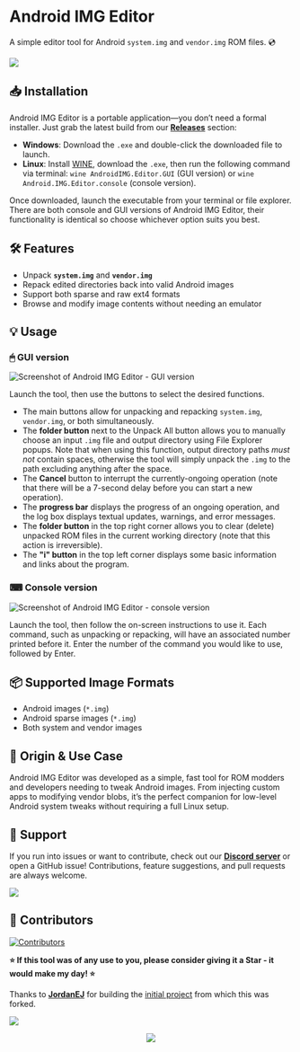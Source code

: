 # Android IMG Editor

A simple editor tool for Android `system.img` and `vendor.img` ROM files. 💿

[<img src="https://github.com/user-attachments/assets/7720f0a2-2489-42d8-acc7-a862b021eec5">](https://discord.gg/3zbfaTNN7V)

## 📥 Installation

Android IMG Editor is a portable application—you don’t need a formal installer. Just grab the latest build from our **[Releases](https://github.com/NoahDomingues/Android-IMG-Editor/releases)** section:

- **Windows**: Download the `.exe` and double-click the downloaded file to launch.
- **Linux**: Install [WINE](https://linuxconfig.org/installing-wine), download the `.exe`, then run the following command via terminal: `wine AndroidIMG.Editor.GUI` (GUI version) or `wine Android.IMG.Editor.console` (console version).

Once downloaded, launch the executable from your terminal or file explorer. There are both console and GUI versions of Android IMG Editor, their functionality is identical so choose whichever option suits you best.

## 🛠️ Features

- Unpack **`system.img`** and **`vendor.img`**
- Repack edited directories back into valid Android images
- Support both sparse and raw ext4 formats
- Browse and modify image contents without needing an emulator

## 💡 Usage

### 🖱 GUI version

![Screenshot of Android IMG Editor - GUI version](https://github.com/user-attachments/assets/41a4232e-833c-47aa-9e15-7c4198556dec)

Launch the tool, then use the buttons to select the desired functions. 

- The main buttons allow for unpacking and repacking `system.img`, `vendor.img`, or both simultaneously.
- The **folder button** next to the Unpack All button allows you to manually choose an input `.img` file and output directory using File Explorer popups. Note that when using this function, output directory paths *must not* contain spaces, otherwise the tool will simply unpack the `.img` to the path excluding anything after the space.
- The **Cancel** button to interrupt the currently-ongoing operation (note that there will be a 7-second delay before you can start a new operation).
- The **progress bar** displays the progress of an ongoing operation, and the log box displays textual updates, warnings, and error messages.
- The **folder button** in the top right corner allows you to clear (delete) unpacked ROM files in the current working directory (note that this action is irreversible).
- The **"i" button** in the top left corner displays some basic information and links about the program. 

### ⌨ Console version
![Screenshot of Android IMG Editor - console version](https://github.com/user-attachments/assets/4d0b78f2-afef-48a5-b02a-9ab7905cf4e6)

Launch the tool, then follow the on-screen instructions to use it. Each command, such as unpacking or repacking, will have an associated number printed before it. Enter the number of the command you would like to use, followed by Enter.

## 📦 Supported Image Formats

- Android images (`*.img`)
- Android sparse images (`*.img`)
- Both system and vendor images

## 🧪 Origin & Use Case

Android IMG Editor was developed as a simple, fast tool for ROM modders and developers needing to tweak Android images. From injecting custom apps to modifying vendor blobs, it’s the perfect companion for low-level Android system tweaks without requiring a full Linux setup.

## 🤝 Support

If you run into issues or want to contribute, check out our **[Discord server](https://discord.gg/3zbfaTNN7V)** or open a GitHub issue! Contributions, feature suggestions, and pull requests are always welcome.

[<img src="https://github.com/user-attachments/assets/f61046f5-1dc5-4b0c-87f8-4a94d6cbac96">](https://discord.gg/3zbfaTNN7V)

## 👥 Contributors

[![Contributors][contributors-image]][contributors-link]

[contributors-image]: https://contrib.rocks/image?repo=NoahDomingues/Android-IMG-Editor
[contributors-link]: https://github.com/NoahDomingues/Android-IMG-Editor/graphs/contributors

**⭐ If this tool was of any use to you, please consider giving it a Star - it would make my day! ⭐**

Thanks to **[JordanEJ](https://github.com/JordanEJ)** for building the [initial project](https://github.com/JordanEJ/IMG-Editor-Tool) from which this was forked.

[<img src="https://img.shields.io/badge/Discord-%235865F2.svg?style=for-the-badge&logo=discord&logoColor=white">](https://discord.gg/3zbfaTNN7V)

<div align="center">
  <img src="https://capsule-render.vercel.app/api?type=waving&color=gradient&height=100&section=footer" />
</div>
